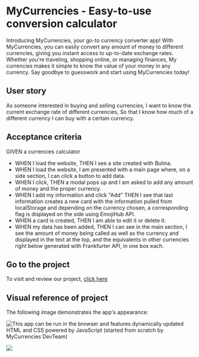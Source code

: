 # MyCurrencies - Easy-to-use conversion calculator

Introducing MyCurrencies, your go-to currency converter app! With MyCurrencies, you can easily convert any amount of money to different currencies, giving you instant access to up-to-date exchange rates. Whether you're traveling, shopping online, or managing finances, My currencies makes it simple to know the value of your money in any currency. Say goodbye to guesswork and start using MyCurrencies today!

## User story

As someone interested in buying and selling currencies,
I want to know the current exchange rate of different currencies,
So that I know how much of a different currency  I can buy with a certain currency.

## Acceptance criteria

GIVEN a currencies calculator
* WHEN I load the website,
THEN I see a site created with Bulma. 
* WHEN I load the website,
I am presented with a main page where, on a side section, I can click a button to add data.
* WHEN I click,
THEN a modal pops up and I am asked to add any amount of money and the proper currency.
* WHEN I add my information and click "Add"
THEN I see that last information creates a new card with the information pulled from localStorage and depending on the currency chosen, a corresponding flag is displayed on the side using EmojiHub API.
* WHEN a card is created,
THEN I am able to edit it or delete it.
* WHEN my data has been added,
THEN I can see in the main section, I see the amount of money being called as well as the currency and displayed in the text at the top, and the equivalents in other currencies right below generated with Frankfurter API, in one box each.

## Go to the project

To visit and review our project, [click here](https://eduardovela2022.github.io/MyCurrencies/)

## Visual reference of project
The following image demonstrates the app's appearance:

![This app can be run in the browser and features dynamically updated HTML and CSS powered by JavaScript (started from scratch by MyCurrencies DevTeam)](./Assets/images/myCurrencies_appReference.gif)

![](./Assets/myCurrencies_appReference.gif)